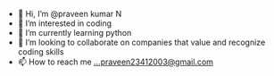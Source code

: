 - 👋 Hi, I’m @praveen kumar N
- 👀 I’m interested in coding
- 🌱 I’m currently learning python
- 💞️ I’m looking to collaborate on companies that value and recognize coding skills
- 📫 How to reach me ...praveen23412003@gmail.com

<!---
praveen12341234/praveen12341234 is a ✨ special ✨ repository because its `README.md` (this file) appears on your GitHub profile.
You can click the Preview link to take a look at your changes.
--->

